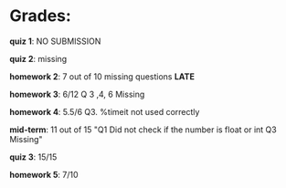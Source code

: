 # Grades:

**quiz 1**:  NO SUBMISSION

**quiz 2**:   	missing    

**homework 2**:   7 out of 10	missing questions    **LATE**


**homework 3**:  6/12	Q 3 ,4, 6 Missing

**homework 4**: 5.5/6	Q3. %timeit not used correctly	

**mid-term**: 11 out of 15 	"Q1 Did not check if the number is float or int
Q3 Missing"

**quiz 3**: 15/15

**homework 5**:  7/10 

